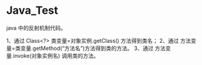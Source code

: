 # Java_Test

java 中的反射机制代码。

1、通过 Class<?> 类变量=对象实例.getClass() 方法得到类名；
2、通过 方法变量=类变量.getMethod(“方法名”)方法得到类的方法。
3、通过 方法变量.invoke(对象实例名)  调用类的方法。
